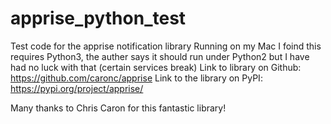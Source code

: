 # apprise_python_test
Test code for the apprise notification library
Running on my Mac I foind this requires Python3, the auther says it should run under Python2 but I have had no luck with that (certain services break)
Link to library on Github: https://github.com/caronc/apprise
Link to the library on PyPI: https://pypi.org/project/apprise/

Many thanks to Chris Caron for this fantastic library!


